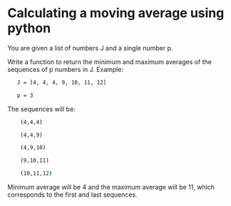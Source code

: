 # Calculating a moving average using python

You are given a list of numbers J and a single number p.

Write a function to return the minimum and maximum averages of the sequences of p numbers in J. 
Example:

```bash
   J = [4, 4, 4, 9, 10, 11, 12]

   p = 3
```

The sequences will be:

```bash
    (4,4,4)

    (4,4,9)

    (4,9,10)

    (9,10,11)

    (10,11,12)
```

Minimum average will be 4 and the maximum average will be 11, which corresponds to the first and last sequences.